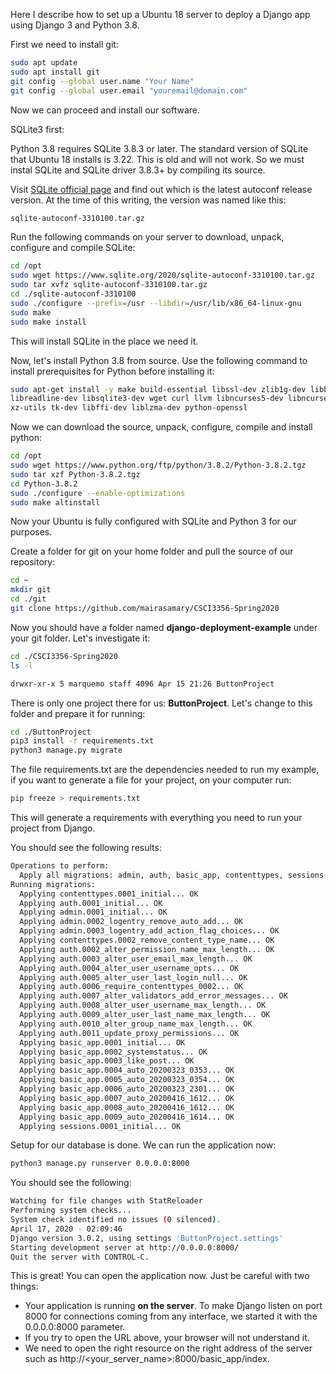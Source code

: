 Here I describe how to set up a Ubuntu 18 server to deploy a Django app using Django 3 and Python 3.8.

First we need to install git:

```bash
sudo apt update
sudo apt install git
git config --global user.name "Your Name"
git config --global user.email "youremail@domain.com"
```

Now we can proceed and install our software.

SQLite3 first:


Python 3.8 requires SQLite 3.8.3 or later. The standard version of SQLite that Ubuntu 18 installs is 3.22. This is old and will not work. So we must instal SQLite and SQLite driver 3.8.3+ by compiling its source.

Visit [SQLite official page](https://www.sqlite.org/download.html) and find out which is the latest autoconf release version. At the time of this writing, the version was named like this:

```bash
sqlite-autoconf-3310100.tar.gz
```

Run the following commands on your server to download, unpack, configure and compile SQLite:

```bash
cd /opt
sudo wget https://www.sqlite.org/2020/sqlite-autoconf-3310100.tar.gz
sudo tar xvfz sqlite-autoconf-3310100.tar.gz
cd ./sqlite-autoconf-3310100
sudo ./configure --prefix=/usr --libdir=/usr/lib/x86_64-linux-gnu
sudo make
sudo make install
```

This will install SQLite in the place we need it.

Now, let's install Python 3.8 from source. Use the following command to install prerequisites for Python before installing it:

```bash
sudo apt-get install -y make build-essential libssl-dev zlib1g-dev libbz2-dev \
libreadline-dev libsqlite3-dev wget curl llvm libncurses5-dev libncursesw5-dev \
xz-utils tk-dev libffi-dev liblzma-dev python-openssl
```

Now we can download the source, unpack, configure, compile and install python:
```bash
cd /opt
sudo wget https://www.python.org/ftp/python/3.8.2/Python-3.8.2.tgz
sudo tar xzf Python-3.8.2.tgz
cd Python-3.8.2
sudo ./configure --enable-optimizations
sudo make altinstall
```

Now your Ubuntu is fully configured with SQLite and Python 3 for our purposes.

Create a folder for git on your home folder and pull the source of our repository:

```bash
cd ~
mkdir git
cd ./git
git clone https://github.com/mairasamary/CSCI3356-Spring2020
```

Now you should have a folder named **django-deployment-example** under your git folder. Let's investigate it:

```bash
cd ./CSCI3356-Spring2020
ls -l

drwxr-xr-x 5 marquemo staff 4096 Apr 15 21:26 ButtonProject
```

There is only one project there for us: **ButtonProject**. Let's change to this folder and prepare it for running:

```bash
cd ./ButtonProject
pip3 install -r requirements.txt
python3 manage.py migrate
```
The file requirements.txt are the dependencies needed to run my example, if you want to generate a file for your project, on your computer run:
```bash
pip freeze > requirements.txt
```
This will generate a requirements with everything you need to run your project from Django.

You should see the following results:

```bash
Operations to perform:
  Apply all migrations: admin, auth, basic_app, contenttypes, sessions
Running migrations:
  Applying contenttypes.0001_initial... OK
  Applying auth.0001_initial... OK
  Applying admin.0001_initial... OK
  Applying admin.0002_logentry_remove_auto_add... OK
  Applying admin.0003_logentry_add_action_flag_choices... OK
  Applying contenttypes.0002_remove_content_type_name... OK
  Applying auth.0002_alter_permission_name_max_length... OK
  Applying auth.0003_alter_user_email_max_length... OK
  Applying auth.0004_alter_user_username_opts... OK
  Applying auth.0005_alter_user_last_login_null... OK
  Applying auth.0006_require_contenttypes_0002... OK
  Applying auth.0007_alter_validators_add_error_messages... OK
  Applying auth.0008_alter_user_username_max_length... OK
  Applying auth.0009_alter_user_last_name_max_length... OK
  Applying auth.0010_alter_group_name_max_length... OK
  Applying auth.0011_update_proxy_permissions... OK
  Applying basic_app.0001_initial... OK
  Applying basic_app.0002_systemstatus... OK
  Applying basic_app.0003_like_post... OK
  Applying basic_app.0004_auto_20200323_0353... OK
  Applying basic_app.0005_auto_20200323_0354... OK
  Applying basic_app.0006_auto_20200323_2301... OK
  Applying basic_app.0007_auto_20200416_1612... OK
  Applying basic_app.0008_auto_20200416_1612... OK
  Applying basic_app.0009_auto_20200416_1614... OK
  Applying sessions.0001_initial... OK
```

Setup for our database is done. We can run the application now:

```bash
python3 manage.py runserver 0.0.0.0:8000
```

You should see the following:

```bash
Watching for file changes with StatReloader
Performing system checks...
System check identified no issues (0 silenced).
April 17, 2020 - 02:09:46
Django version 3.0.2, using settings 'ButtonProject.settings'
Starting development server at http://0.0.0.0:8000/
Quit the server with CONTROL-C.
```

This is great! You can open the application now. Just be careful with two things:
- Your application is running **on the server**. To make Django listen on port 8000 for connections coming from any interface, we started it with the 0.0.0.0:8000 parameter.
- If you try to open the URL above, your browser will not understand it. 
- We need to open the right resource on the right address of the server such as http://<your_server_name>:8000/basic_app/index. 
